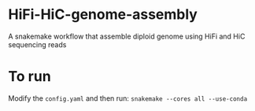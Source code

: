 # HiFi-HiC-genome-assembly
 A snakemake workflow that assemble diploid genome using HiFi and HiC sequencing reads

# To run
Modify the `config.yaml` and then run:
`snakemake --cores all --use-conda`
